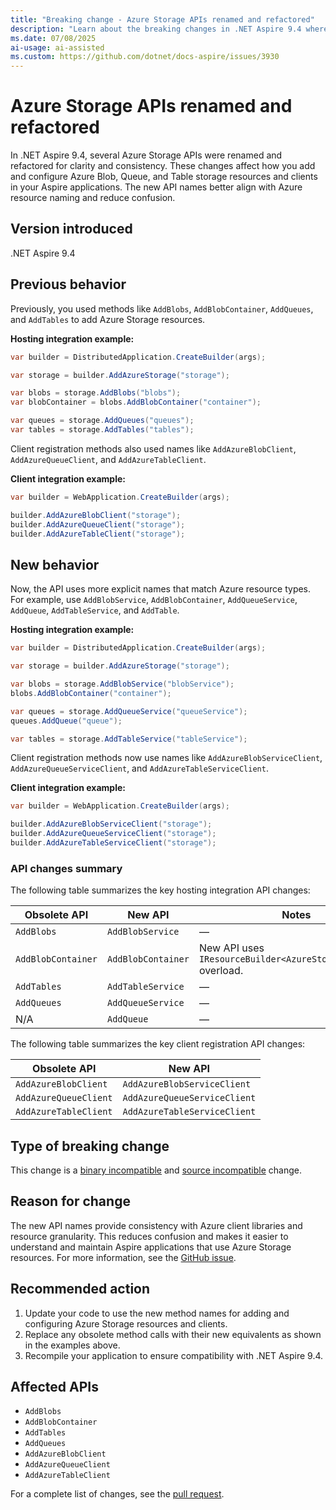 ```yaml
---
title: "Breaking change - Azure Storage APIs renamed and refactored"
description: "Learn about the breaking changes in .NET Aspire 9.4 where Azure Storage APIs were renamed and refactored for clarity and consistency."
ms.date: 07/08/2025
ai-usage: ai-assisted
ms.custom: https://github.com/dotnet/docs-aspire/issues/3930
---
```


# Azure Storage APIs renamed and refactored

In .NET Aspire 9.4, several Azure Storage APIs were renamed and refactored for clarity and consistency. These changes affect how you add and configure Azure Blob, Queue, and Table storage resources and clients in your Aspire applications. The new API names better align with Azure resource naming and reduce confusion.

## Version introduced

.NET Aspire 9.4

## Previous behavior

Previously, you used methods like `AddBlobs`, `AddBlobContainer`, `AddQueues`, and `AddTables` to add Azure Storage resources.

**Hosting integration example:**

```csharp
var builder = DistributedApplication.CreateBuilder(args);

var storage = builder.AddAzureStorage("storage");

var blobs = storage.AddBlobs("blobs");
var blobContainer = blobs.AddBlobContainer("container");

var queues = storage.AddQueues("queues");
var tables = storage.AddTables("tables");
```

Client registration methods also used names like `AddAzureBlobClient`, `AddAzureQueueClient`, and `AddAzureTableClient`.

**Client integration example:**

```csharp
var builder = WebApplication.CreateBuilder(args);

builder.AddAzureBlobClient("storage");
builder.AddAzureQueueClient("storage");
builder.AddAzureTableClient("storage");
```

## New behavior

Now, the API uses more explicit names that match Azure resource types. For example, use `AddBlobService`, `AddBlobContainer`, `AddQueueService`, `AddQueue`, `AddTableService`, and `AddTable`.

**Hosting integration example:**

```csharp
var builder = DistributedApplication.CreateBuilder(args);

var storage = builder.AddAzureStorage("storage");

var blobs = storage.AddBlobService("blobService");
blobs.AddBlobContainer("container");

var queues = storage.AddQueueService("queueService");
queues.AddQueue("queue");

var tables = storage.AddTableService("tableService");
```

Client registration methods now use names like `AddAzureBlobServiceClient`, `AddAzureQueueServiceClient`, and `AddAzureTableServiceClient`.

**Client integration example:**

```csharp
var builder = WebApplication.CreateBuilder(args);

builder.AddAzureBlobServiceClient("storage");
builder.AddAzureQueueServiceClient("storage");
builder.AddAzureTableServiceClient("storage");
```

### API changes summary

The following table summarizes the key hosting integration API changes:

| Obsolete API | New API | Notes |
|--|--|--|
| `AddBlobs` | `AddBlobService` | — |
| `AddBlobContainer` | `AddBlobContainer` | New API uses `IResourceBuilder<AzureStorageResource>` overload. |
| `AddTables` | `AddTableService` | — |
| `AddQueues` | `AddQueueService` | — |
| N/A | `AddQueue` | — |

The following table summarizes the key client registration API changes:

| Obsolete API | New API |
|--|--|
| `AddAzureBlobClient` | `AddAzureBlobServiceClient` |
| `AddAzureQueueClient` | `AddAzureQueueServiceClient` |
| `AddAzureTableClient` | `AddAzureTableServiceClient` |

## Type of breaking change

This change is a [binary incompatible](../categories.md#binary-compatibility) and [source incompatible](../categories.md#source-compatibility) change.

## Reason for change

The new API names provide consistency with Azure client libraries and resource granularity. This reduces confusion and makes it easier to understand and maintain Aspire applications that use Azure Storage resources. For more information, see the [GitHub issue](https://github.com/dotnet/docs-aspire/issues/3930).

## Recommended action

1. Update your code to use the new method names for adding and configuring Azure Storage resources and clients.
1. Replace any obsolete method calls with their new equivalents as shown in the examples above.
1. Recompile your application to ensure compatibility with .NET Aspire 9.4.

## Affected APIs

- `AddBlobs`
- `AddBlobContainer`
- `AddTables`
- `AddQueues`
- `AddAzureBlobClient`
- `AddAzureQueueClient`
- `AddAzureTableClient`

For a complete list of changes, see the [pull request](https://github.com/dotnet/aspire/pull/10241).
